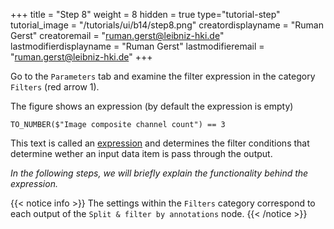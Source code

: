 +++
title = "Step 8"
weight = 8
hidden = true
type="tutorial-step"
tutorial_image = "/tutorials/ui/b14/step8.png"
creatordisplayname = "Ruman Gerst"
creatoremail = "ruman.gerst@leibniz-hki.de"
lastmodifierdisplayname = "Ruman Gerst"
lastmodifieremail = "ruman.gerst@leibniz-hki.de"
+++

Go to the `Parameters` tab and examine the filter expression in the category `Filters` (red arrow 1).

The figure shows an expression (by default the expression is empty)

```
TO_NUMBER($"Image composite channel count") == 3
```

This text is called an [expression](/documentation/create-pipelines/expressions/) and determines the filter conditions that determine wether an input data item is pass through the output.

*In the following steps, we will briefly explain the functionality behind the expression.*

{{< notice info >}}
The settings within the `Filters` category correspond to each output of the `Split & filter by annotations` node.
{{< /notice >}}